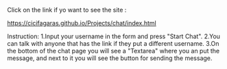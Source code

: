 Click on the link if yo want to see the site :

https://cicifagaras.github.io/Projects/chat/index.html


Instruction:
1.Input your username in the form and press "Start Chat".
2.You can talk with anyone that has the link if they put a different username.
3.On the bottom of the chat page you will see a "Textarea" where you an put the message, 
and next to it you will see the button for sending the message.